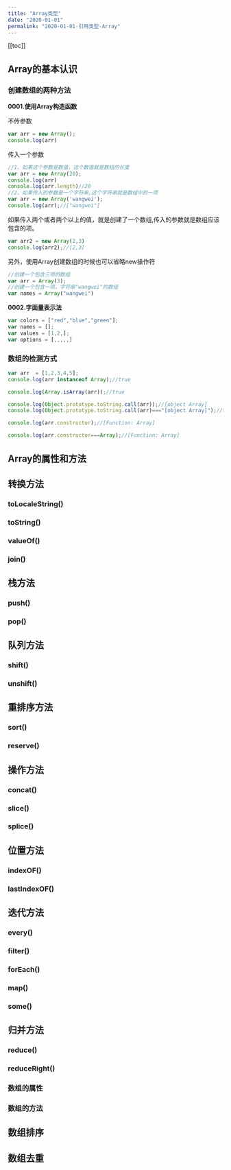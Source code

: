 ```yaml
---
title: "Array类型"
date: "2020-01-01"
permalink: "2020-01-01-引用类型-Array"
---
```


[[toc]]
## Array的基本认识
### 创建数组的两种方法
**0001.使用Array构造函数**

不传参数
```javascript
var arr = new Array();
console.log(arr)
```
传入一个参数
```javascript
//1、如果这个参数是数值，这个数值就是数组的长度
var arr = new Array(20);
console.log(arr)
console.log(arr.length)//20
//2、如果传入的参数是一个字符串,这个字符串就是数组中的一项
var arr = new Array('wangwei');
console.log(arr);//["wangwei"]
```

如果传入两个或者两个以上的值，就是创建了一个数组,传入的参数就是数组应该包含的项。
```javascript
var arr2 = new Array(2,3)
console.log(arr2);//[2,3]
```
另外，使用Array创建数组的时候也可以省略new操作符
```javascript
//创建一个包含三项的数组
var arr = Array(3);
//创建一个包含一项，字符串"wangwei"的数组
var names = Array("wangwei")
```

**0002.字面量表示法**
```javascript
var colors = ["red","blue","green"];
var names = [];
var values = [1,2,];
var options = [,,,,,]
```
### 数组的检测方式
```javascript
var arr  = [1,2,3,4,5];
console.log(arr instanceof Array);//true

console.log(Array.isArray(arr));//true

console.log(Object.prototype.toString.call(arr));//[object Array]
console.log(Object.prototype.toString.call(arr)==="[object Array]");//true

console.log(arr.constructor);//[Function: Array]

console.log(arr.constructor===Array);//[Function: Array]
```


## Array的属性和方法

## 转换方法
### toLocaleString()
### toString()
### valueOf()
### join()

## 栈方法
### push()
### pop()




## 队列方法
### shift()
### unshift()

## 重排序方法
### sort()
### reserve()


## 操作方法
### concat()
### slice()
### splice()

## 位置方法
### indexOF()
### lastIndexOF()

## 迭代方法
### every()
### filter()
### forEach()
### map()
### some()

## 归并方法
### reduce()
### reduceRight()





### 数组的属性

### 数组的方法

## 数组排序

## 数组去重
